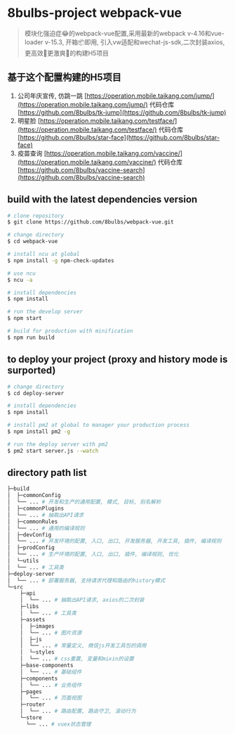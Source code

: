 # 8bulbs-project webpack-vue
> 模块化强迫症:joy:的webpack-vue配置,采用最新的webpack v-4.16和vue-loader v-15.3, 开箱:package:即用, 引入vw适配和wechat-js-sdk,二次封装axios,更高效:rocket:更激爽:kiss:的构建H5项目

## 基于这个配置构建的H5项目
1. 公司年庆宣传, 仿跳一跳  [https://operation.mobile.taikang.com/jump/](https://operation.mobile.taikang.com/jump/)
  代码仓库  [https://github.com/8bulbs/tk-jump](https://github.com/8bulbs/tk-jump)
2. 明星脸  [https://operation.mobile.taikang.com/testface/](https://operation.mobile.taikang.com/testface/)
  代码仓库  [https://github.com/8bulbs/star-face](https://github.com/8bulbs/star-face)
3. 疫苗查询  [https://operation.mobile.taikang.com/vaccine/](https://operation.mobile.taikang.com/vaccine/)
  代码仓库  [https://github.com/8bulbs/vaccine-search](https://github.com/8bulbs/vaccine-search)


## build with the latest dependencies version

``` bash
# clone repository
$ git clone https://github.com/8bulbs/webpack-vue.git

# change directory
$ cd webpack-vue

# install ncu at global
$ npm install -g npm-check-updates

# use ncu
$ ncu -a

# install dependencies
$ npm install

# run the develop server
$ npm start

# build for production with minification
$ npm run build

```
## to deploy your project (proxy and history mode is surported)

```bash
# change directory
$ cd deploy-server

# install dependencies
$ npm install

# install pm2 at global to manager your production process
$ npm install pm2 -g

# run the deploy server with pm2
$ pm2 start server.js --watch

```

## directory path list

```bash
├─build
│  ├─commonConfig
│  └── ... # 开发和生产的通用配置, 模式, 目标, 别名解析
│  ├─commonPlugins
│  └── ... # 抽取出API请求
│  ├─commonRules
│  └── ... # 通用的编译规则
│  ├─devConfig
│  └── ... # 开发环境的配置, 入口, 出口, 开发服务器, 开发工具, 插件, 编译规则
│  ├─prodConfig
│  └── ... # 生产环境的配置, 入口, 出口, 插件, 编译规则, 优化
│  └─utils
│  └── ... # 工具类
├─deploy-server
│  └── ... # 部署服务器, 支持请求代理和路由的history模式
└─src
    ├─api
    │  └── ... # 抽取出API请求, axios的二次封装
    ├─libs
    │  └── ... # 工具类
    ├─assets
    │  ├─images
    │  └── ... # 图片资源
    │  ├─js
    │  └── ... # 常量定义, 微信js开发工具包的调用
    │  └─styles
    │  └── ... # css重置, 变量和mixin的设置
    ├─base-components
    │  └── ... # 基础组件
    ├─components
    │  └── ... # 业务组件
    ├─pages
    │  └── ... # 页面视图
    ├─router
    │  └── ... # 路由配置, 路由守卫, 滚动行为
    └─store
      └── ... # vuex状态管理

```

